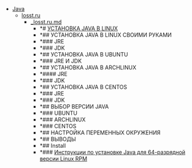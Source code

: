 - <a href = "E:\Node_projects\Node_Way\NBase\_Md\_Index\_Fedora\contaners\Learn_this\_stash\Java\cat.Java\dir.Java.md">Java</a>
    - <a href = "E:\Node_projects\Node_Way\NBase\_Md\_Index\_Fedora\contaners\Learn_this\_stash\Java\losst.ru\cat.losst.ru\dir.losst.ru.md">losst.ru</a>
        - <a href = "E:\Node_projects\Node_Way\NBase\_Md\_Index\_Fedora\contaners\Learn_this\_stash\Java\losst.ru\_losst.ru.md">_losst.ru.md</a>
            - *# [УСТАНОВКА JAVA В LINUX](https://losst.ru/ustanovka-java-v-linux)
            - *## УСТАНОВКА JAVA В LINUX СВОИМИ РУКАМИ
            - *###     JRE
            - *###     JDK
            - *## УСТАНОВКА JAVA В UBUNTU
            - *### JRE И JDK
            - *##      УСТАНОВКА JAVA В ARCHLINUX
            - *#### JRE
            - *### JDK
            - *## УСТАНОВКА JAVA В CENTOS
            - *###     JRE
            - *### JDK
            - *## ВЫБОР ВЕРСИИ JAVA
            - *### UBUNTU
            - *###  ARCHLINUX
            - *### CENTOS
            - *## НАСТРОЙКА ПЕРЕМЕННЫХ ОКРУЖЕНИЯ
            - *## ВЫВОДЫ
            - *## Install
            - *### <a href="https://www.java.com/ru/download/help/linux_x64rpm_install.xml" target="_blank">Инструкции по установке Java для 64-разрядной версии Linux RPM</a>
    
